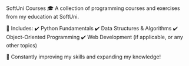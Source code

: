 SoftUni Courses 🎓
A collection of programming courses and exercises from my education at SoftUni.

📌 Includes:
✔️ Python Fundamentals
✔️ Data Structures & Algorithms
✔️ Object-Oriented Programming
✔️ Web Development (if applicable, or any other topics)

🚀 Constantly improving my skills and expanding my knowledge!
